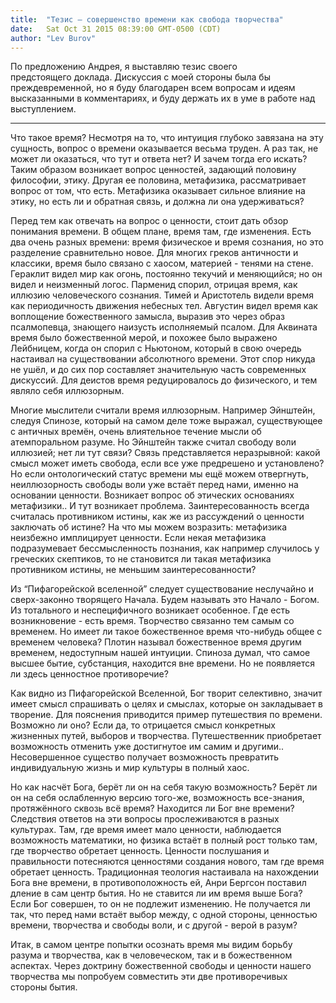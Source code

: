 ```yaml
---
title:  "Тезис — совершенство времени как свобода творчества"
date:   Sat Oct 31 2015 08:39:00 GMT-0500 (CDT)
author: "Lev Burov"
---
```


По предложению Андрея, я выставляю тезис своего предстоящего доклада. Дискуссия с моей стороны была бы преждевременной, но я буду благодарен всем вопросам и идеям высказанными в комментариях, и буду держать их в уме в работе над выступлением.

<hr />

Что такое время? Несмотря на то, что интуиция глубоко завязана на эту сущность, вопрос о времени оказывается весьма труден. А раз так, не может ли оказаться, что тут и ответа нет? И зачем тогда его искать? Таким образом возникает вопрос ценностей, задающий половину философии, этику. Другая ее половина, метафизика, рассматривает вопрос от том, что есть. Метафизика оказывает сильное влияние на этику, но есть ли и обратная связь, и должна ли она удерживаться?

Перед тем как отвечать на вопрос о ценности, стоит дать обзор понимания времени. В общем плане, время там, где изменения. Есть два очень разных времени: время физическое и время сознания, но это разделение сравнительно новое. Для многих греков античности и классики, время было связано с хаосом, материей - тенями на стене. Гераклит видел мир как огонь, постоянно текучий и меняющийся; но он видел и неизменный логос. Парменид спорил, отрицая время, как иллюзию человеческого сознания. Тимей и Аристотель видели время как периодичность движения небесных тел. Августин видел время как воплощение божественного замысла, выразив это через образ псалмопевца, знающего наизусть исполняемый псалом. Для Аквината время было божественной мерой, и похожее было выражено Лейбницем, когда он спорил с Ньютоном, который в свою очередь настаивал на существовании абсолютного времени. Этот спор никуда не ушёл, и до сих пор составляет значительную часть современных дискуссий. Для деистов время редуцировалось до физического, и тем являло себя иллюзорным.

Многие мыслители считали время иллюзорным. Например Эйнштейн, следуя Спинозе, который на самом деле тоже выражал, существующее с античных времён, очень влиятельное течение мысли об атемпоральном разуме. Но Эйнштейн также считал свободу воли иллюзией; нет ли тут связи? Связь представляется неразрывной: какой смысл может иметь свобода, если все уже предрешено и установлено? Но если онтологический статус времени мы ещё можем отвергнуть, неиллюзорность свободы воли уже встаёт перед нами, именно на основании ценности. Возникает вопрос об этических основаниях метафизики.. И тут возникает проблема. Заинтересованность всегда считалась противником истины, как же из рассуждений о ценности заключать об истине? На что мы можем возразить: метафизика неизбежно имплицирует ценности. Если некая метафизика подразумевает бессмысленность познания, как например случилось у греческих скептиков, то не становится ли такая метафизика противником истины, не меньшим заинтересованности?

Из “Пифагорейской вселенной” следует существование неслучайно и сверх-законно творящего Начала. Будем называть это Начало - Богом. Из тотального и неспецифичного возникает особенное. Где есть возникновение - есть время. Творчество связанно тем самым со временем. Но имеет ли такое божественное время что-нибудь общее с временем человека? Плотин называл божественное время другим временем, недоступным нашей интуиции. Спиноза думал, что самое высшее бытие, субстанция, находится вне времени. Но не появляется ли здесь ценностное противоречие?

Как видно из Пифагорейской Вселенной, Бог творит селективно, значит имеет смысл спрашивать о целях и смыслах, которые он закладывает в творение. Для пояснения приводится пример путешествия по времени. Возможно ли оно? Если да, то отрицается смысл конкретных жизненных путей, выборов и творчества. Путешественник приобретает возможность отменить уже достигнутое им самим и другими.. Несовершенное существо получает возможность превратить индивидуальную жизнь и мир культуры в полный хаос.

Но как насчёт Бога, берёт ли он на себя такую возможность? Берёт ли он на себя ослабленную версию того-же, возможность все-знания, протяжённого сквозь всё время? Находится ли Бог вне времени? Следствия ответов на эти вопросы прослеживаются в разных культурах. Там, где время имеет мало ценности, наблюдается возможность математики, но физика встаёт в полный рост только там, где творчество обретает ценность. Ценности послушания и правильности потесняются ценностями создания нового, там где время обретает ценность. Традиционная теология настаивала на нахождении Бога вне времени, в противоположность ей, Анри Бергсон поставил дление в сам центр бытия. Но не ставится ли им время выше Бога? Если Бог совершен, то он не подлежит изменению. Не получается ли так, что перед нами встаёт выбор между, с одной стороны, ценностью времени, творчества и свободы воли, и с другой - верой в разум?

Итак, в самом центре попытки осознать время мы видим борьбу разума и творчества, как в человеческом, так и в божественном аспектах. Через доктрину божественной свободы и ценности нашего творчества мы попробуем совместить эти две противоречивых стороны бытия.